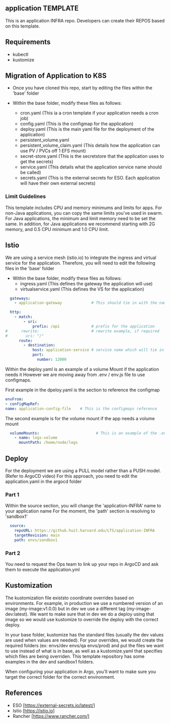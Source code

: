 ## application TEMPLATE

This is an application INFRA repo.  Developers can create their REPOS based on this template.

## Requirements 

- kubectl 
- kustomize

## Migration of Application to K8S

- Once you have cloned this repo, start by editing the files within the 'base' folder

- Within the base folder, modify these files as follows:
  - cron.yaml  (This ia a cron template if your application needs a cron job)
  - config.yaml    (This is the configmap for the application)
  - deploy.yaml    (This is the main yaml file for the deployment of the application)
  - persistent_volume.yaml 
  - persistent_volume_claim.yaml  (This details how the application can use PV / PVCs off 1 EFS mount)
  - secret-store.yaml (This is the secretstore that the application uses to get the secrets)
  - service.yaml   (This details what the application service name should be called)
  - secrets.yaml   (This is the external secrets for ESO.  Each application will have their own external secrets)

### Limit Guidelines

 This template includes CPU and memory minimums and limits for apps. For non-Java applications, you can copy the same limits you've used in swarm. For Java applications, the minimum and limit memory need to be set the same. In addition, for Java applications we recommend starting with 2G memory, and 0.5 CPU minimum and 1.0 CPU limit.

## Istio

We are using a service mesh (istio.io) to integrate the ingress and virtual service for the application.
Therefore, you will need to edit the following files in the 'base' folder

- Within the base folder, modify these files as follows:
  - ingress.yaml    (This defines the gateway the application will use)
  - virtualservice.yaml (This defines the VS for the application)

```yaml
  gateways:
    - application-gateway             # This should tie in with the name in ingress.yaml
```

```yaml
  http:
    - match:
        - uri:
            prefix: /api              # prefix for the application
#      rewrite:                       # rewrite example, if required
#        uri: "/"
      route:
        - destination:
            host: application-service # service name which will tie in with service.yaml
            port:
              number: 12000
```


Within the deploy.yaml is an example of a volume Mount if the application needs it
However we are moving away from .env / env.js file to use configmaps.

First example in the dpeloy.yaml is the section to reference the configmap

```yaml
envFrom:
- configMapRef:
name: application-config-file    # This is the configmaps reference
```

The second example is for the volume mount if the app needs a volume mount

```yaml
  volumeMounts:                         # This is an example of the .env VM
    - name: logs-volume
      mountPath: /home/node/logs
```

## Deploy

For the deployment we are using a PULL model rather than a PUSH model.  (Refer to ArgoCD video)
For this approach, you need to edit the application.yaml in the argocd folder

### Part 1
Within the source section, you will change the 'application-INFRA'  name to your application name
For the moment, the 'path' section is resolving to 'sandbox1'

```yaml
  source:
    repoURL: https://github.huit.harvard.edu/LTS/application-INFRA
    targetRevision: main
    path: envs/sandbox1
```

### Part 2

You need to request the Ops team to link up your repo in ArgoCD and ask them to execute the application.yml

## Kustomization

The kustomization file existsto coordinate overrides based on environments. For example, in production we use a numbered version of an image (my-image:v1.0.0) but in dev we use a different tag (my-image-dev:latest). We want to make sure that in dev we do a deploy using that image so we would use kustomize to override the deploy with the correct deploy.

In your base folder, kustomize has the standard files (usually the dev values are used when values are needed). For your overrides, we would create the required folders (ex: envs/dev envs/qa envs/prod) and put the files we want to use instead of what is in base, as well as a kustomize.yaml that specifies which files are being overriden. This template repository has some examples in the dev and sandbox1 folders.

When configuring your application in Argo, you'll want to make sure you target the correct folder for the correct environment.


## References

* ESO [https://external-secrets.io/latest/]
* Istio [https://istio.io]
* Rancher [https://www.rancher.com/]
